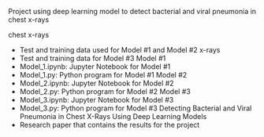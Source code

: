 Project using deep learning model to detect bacterial and viral pneumonia in chest x-rays

chest x-rays
- Test and training data used for Model #1 and Model #2
x-rays
- Test and training data for Model #3
Model #1
- Model_1.ipynb: Jupyter Notebook for Model #1
- Model_1.py: Python program for Model #1
Model #2
- Model_2.ipynb: Jupyter Notebook for Model #2
- Model_2.py: Python program for Model #2
Model #3
- Model_3.ipynb: Jupyter Notebook for Model #3
- Model_3.py: Python program for Model #3
Detecting Bacterial and Viral Pneumonia in Chest X-Rays Using Deep Learning Models
- Research paper that contains the results for the project
